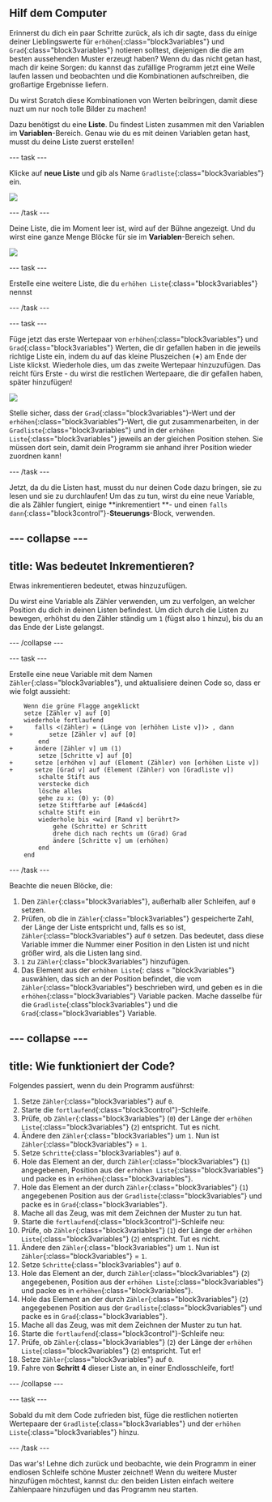 ## Hilf dem Computer

Erinnerst du dich ein paar Schritte zurück, als ich dir sagte, dass du einige deiner Lieblingswerte für `erhöhen`{:class="block3variables"} und `Grad`{:class="block3variables"} notieren solltest, diejenigen die die am besten aussehenden Muster erzeugt haben? Wenn du das nicht getan hast, mach dir keine Sorgen: du kannst das zufällige Programm jetzt eine Weile laufen lassen und beobachten und die Kombinationen aufschreiben, die großartige Ergebnisse liefern.

Du wirst Scratch diese Kombinationen von Werten beibringen, damit diese nuzt um nur noch tolle Bilder zu machen!

Dazu benötigst du eine **Liste**. Du findest Listen zusammen mit den Variablen im **Variablen**-Bereich. Genau wie du es mit deinen Variablen getan hast, musst du deine Liste zuerst erstellen!

\--- task \---

Klicke auf **neue Liste** und gib als Name `Gradliste`{:class="block3variables"} ein.

![](images/makeAList.png)

\--- /task \---

Deine Liste, die im Moment leer ist, wird auf der Bühne angezeigt. Und du wirst eine ganze Menge Blöcke für sie im **Variablen**-Bereich sehen.

![](images/listBlocks.png)

\--- task \---

Erstelle eine weitere Liste, die du `erhöhen Liste`{:class="block3variables"} nennst

\--- /task \---

\--- task \---

Füge jetzt das erste Wertepaar von `erhöhen`{:class="block3variables"} und `Grad`{:class="block3variables"} Werten, die dir gefallen haben in die jeweils richtige Liste ein, indem du auf das kleine Pluszeichen (**+**) am Ende der Liste klickst. Wiederhole dies, um das zweite Wertepaar hinzuzufügen. Das reicht fürs Erste - du wirst die restlichen Wertepaare, die dir gefallen haben, später hinzufügen!

![](images/helping2.png)

Stelle sicher, dass der `Grad`{:class="block3variables"}-Wert und der `erhöhen`{:class="block3variables"}-Wert, die gut zusammenarbeiten, in der `Gradliste`{:class="block3variables"} und in der `erhöhen Liste`{:class="block3variables"} jeweils an der gleichen Position stehen. Sie müssen dort sein, damit dein Programm sie anhand ihrer Position wieder zuordnen kann!

\--- /task \---

Jetzt, da du die Listen hast, musst du nur deinen Code dazu bringen, sie zu lesen und sie zu durchlaufen! Um das zu tun, wirst du eine neue Variable, die als Zähler fungiert, einige **inkrementiert **- und einen `falls dann`{:class="block3control"}-**Steuerungs**-Block, verwenden.

## \--- collapse \---

## title: Was bedeutet Inkrementieren?

Etwas inkrementieren bedeutet, etwas hinzuzufügen.

Du wirst eine Variable als Zähler verwenden, um zu verfolgen, an welcher Position du dich in deinen Listen befindest. Um dich durch die Listen zu bewegen, erhöhst du den Zähler ständig um `1` (fügst also `1` hinzu), bis du an das Ende der Liste gelangst.

\--- /collapse \---

\--- task \---

Erstelle eine neue Variable mit dem Namen `Zähler`{:class="block3variables"}, und aktualisiere deinen Code so, dass er wie folgt aussieht:

```blocks3
    Wenn die grüne Flagge angeklickt
    setze [Zähler v] auf [0]
    wiederhole fortlaufend 
+      falls <(Zähler) = (Länge von [erhöhen Liste v])> , dann 
+          setze [Zähler v] auf [0]
        end
+      ändere [Zähler v] um (1)
        setze [Schritte v] auf [0]
+      setze [erhöhen v] auf (Element (Zähler) von [erhöhen Liste v])
+      setze [Grad v] auf (Element (Zähler) von [Gradliste v])
        schalte Stift aus
        verstecke dich
        lösche alles
        gehe zu x: (0) y: (0)
        setze Stiftfarbe auf [#4a6cd4]
        schalte Stift ein
        wiederhole bis <wird [Rand v] berührt?> 
            gehe (Schritte) er Schritt
            drehe dich nach rechts um (Grad) Grad
            ändere [Schritte v] um (erhöhen)
        end
    end
```

\--- /task \---

Beachte die neuen Blöcke, die:

1. Den `Zähler`{:class="block3variables"}, außerhalb aller Schleifen, auf `0` setzen.
2. Prüfen, ob die in `Zähler`{:class="block3variables"} gespeicherte Zahl, der Länge der Liste entspricht und, falls es so ist, `Zähler`{:class="block3variables"} auf `0` setzen. Das bedeutet, dass diese Variable immer die Nummer einer Position in den Listen ist und nicht größer wird, als die Listen lang sind.
3. `1` zu `Zähler`{:class="block3variables"} hinzufügen.
4. Das Element aus der `erhöhen Liste`{: class = "block3variables"} auswählen, das sich an der Position befindet, die vom `Zähler`{:class="block3variables"} beschrieben wird, und geben es in die `erhöhen`{:class="block3variables"} Variable packen. Mache dasselbe für die `Gradliste`{:class"block3variables"} und die `Grad`{:class="block3variables"} Variable.

## \--- collapse \---

## title: Wie funktioniert der Code?

Folgendes passiert, wenn du dein Programm ausführst:

1. Setze `Zähler`{:class="block3variables"} auf `0`.
2. Starte die `fortlaufend`{:class="block3control"}-Schleife.
3. Prüfe, ob `Zähler`{:class="block3variables"} (`0`) der Länge der `erhöhen Liste`{:class="block3variables"} (`2`) entspricht. Tut es nicht.
4. Ändere den `Zähler`{:class="block3variables"} um `1`. Nun ist `Zähler`{:class="block3variables"} = `1`.
5. Setze `Schritte`{:class="block3variables"} auf `0`.
6. Hole das Element an der, durch `Zähler`{:class="block3variables"} (`1`) angegebenen, Position aus der `erhöhen Liste`{:class="block3variables"} und packe es in `erhöhen`{:class="block3variables"}.
7. Hole das Element an der durch `Zähler`{:class="block3variables"} (`1`) angegebenen Position aus der `Gradliste`{:class="block3variables"} und packe es in `Grad`{:class="block3variables"}.
8. Mache all das Zeug, was mit dem Zeichnen der Muster zu tun hat.
9. Starte die `fortlaufend`{:class="block3control"}-Schleife neu:
10. Prüfe, ob `Zähler`{:class="block3variables"} (`1`) der Länge der `erhöhen Liste`{:class="block3variables"} (`2`) entspricht. Tut es nicht.
11. Ändere den `Zähler`{:class="block3variables"} um `1`. Nun ist `Zähler`{:class="block3variables"} = `1`.
12. Setze `Schritte`{:class="block3variables"} auf `0`.
13. Hole das Element an der, durch `Zähler`{:class="block3variables"} (`2`) angegebenen, Position aus der `erhöhen Liste`{:class="block3variables"} und packe es in `erhöhen`{:class="block3variables"}.
14. Hole das Element an der durch `Zähler`{:class="block3variables"} (`2`) angegebenen Position aus der `Gradliste`{:class="block3variables"} und packe es in `Grad`{:class="block3variables"}.
15. Mache all das Zeug, was mit dem Zeichnen der Muster zu tun hat.
16. Starte die `fortlaufend`{:class="block3control"}-Schleife neu:
17. Prüfe, ob `Zähler`{:class="block3variables"} (`2`) der Länge der `erhöhen Liste`{:class="block3variables"} (`2`) entspricht. Tut er!
18. Setze `Zähler`{:class="block3variables"} auf `0`.
19. Fahre von **Schritt 4** dieser Liste an, in einer Endlosschleife, fort!

\--- /collapse \---

\--- task \---

Sobald du mit dem Code zufrieden bist, füge die restlichen notierten Wertepaare der `Gradliste`{:class="block3variables"} und der `erhöhen Liste`{:class="block3variables"} hinzu.

\--- /task \---

Das war's! Lehne dich zurück und beobachte, wie dein Programm in einer endlosen Schleife schöne Muster zeichnet! Wenn du weitere Muster hinzufügen möchtest, kannst du: den beiden Listen einfach weitere Zahlenpaare hinzufügen und das Programm neu starten.